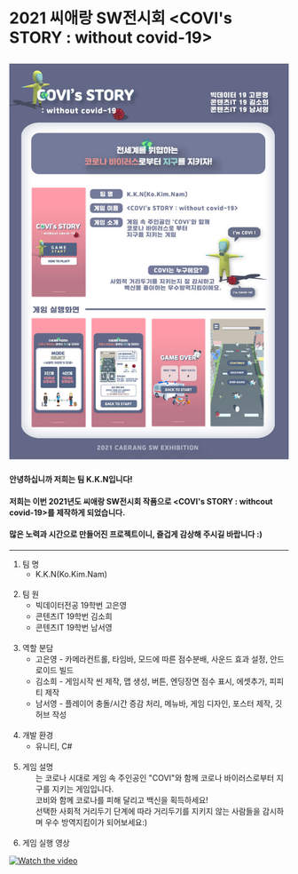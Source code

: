 # 2021 씨애랑 SW전시회 <COVI's STORY : without covid-19>
![COVI;s STORY POSTER](https://github.com/namseo0/2021-Caerang-SW-Exhibition/blob/main/2021_SW%EC%A0%84%EC%8B%9C%ED%9A%8C_COVI's-STORY_%ED%8F%AC%EC%8A%A4%ED%84%B0.jpg)
---
#### 안녕하십니까 저희는 팀 K.K.N입니다!
#### 저희는 이번 2021년도 씨애랑 SW전시회 작품으로 <COVI's STORY : withcout covid-19>를 제작하게 되었습니다.
#### 많은 노력과 시간으로 만들어진 프로젝트이니, 즐겁게 감상해 주시길 바랍니다 :)
---

<ol>
  <li>팀 명 
    <ul><li>K.K.N(Ko.Kim.Nam)</ul><br>
  <li>팀 원
    <ul>
      <li>빅데이터전공 19학번 고은영
      <li>콘텐츠IT 19학번 김소희
      <li>콘텐츠IT 19학번 남서영</ul><br>
  <li>역할 분담
    <ul>
      <li>고은영 - 카메라컨트롤, 타임바, 모드에 따른 점수분배, 사운드 효과 설정, 안드로이드 빌드
      <li>김소희 - 게임시작 씬 제작, 맵 생성, 버튼, 엔딩장면 점수 표시, 에셋추가, 피피티 제작
      <li>남서영 - 플레이어 충돌/시간 증감 처리, 메뉴바, 게임 디자인, 포스터 제작, 깃허브 작성
        <br><br>
    </ul>
  <li>개발 환경
    <ul><li>유니티, C#</ul><br>
  <li>게임 설명
    <ul><COVI's STORY : without covid-19>는 코로나 시대로 게임 속 주인공인 "COVI"와 함께 코로나 바이러스로부터 지구를 지키는 게임입니다.<br>
      코비와 함께 코로나를 피해 달리고 백신을 획득하세요! <br>
      선택한 사회적 거리두기 단계에 따라 거리두기를 지키지 않는 사람들을 감시하며 우수 방역지킴이가 되어보세요:)
      </ul><br>
    <li>게임 실행 영상
</ol>

[![Watch the video](./image/videoimage.PNG)](https://youtu.be/IKkjOKICiMw)
